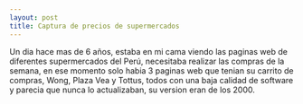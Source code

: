 ```yaml
---
layout: post
title: Captura de precios de supermercados
---
```


Un dia hace mas de 6 años, estaba en mi cama viendo las paginas web de diferentes supermercados del Perú, necesitaba realizar las compras de la semana, en ese momento solo habia 3 paginas web que tenian su carrito de compras, Wong, Plaza Vea y Tottus, todos con una baja calidad de software y parecia que nunca lo actualizaban, su version eran de los 2000.


